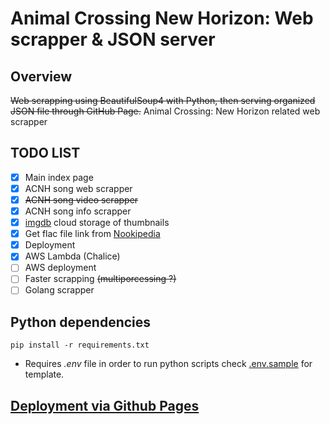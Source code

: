 # Animal Crossing New Horizon: Web scrapper & JSON server

## Overview

~~Web scrapping using BeautifulSoup4 with Python, then serving organized JSON file through GitHub Page.~~
Animal Crossing: New Horizon related web scrapper

## TODO LIST

- [x] Main index page
- [x] ACNH song web scrapper
- [x] ~~ACNH song video scrapper~~
- [x] ACNH song info scrapper
- [x] [imgdb](https://imgbb.com/) cloud storage of thumbnails
- [x] Get flac file link from [Nookipedia](http://nookipedia.com/)
- [x] Deployment
- [x] AWS Lambda (Chalice)
- [ ] AWS deployment
- [ ] Faster scrapping ~~(multiporcessing ?)~~
- [ ] Golang scrapper

## Python dependencies

```
pip install -r requirements.txt
```

- Requires _.env_ file in order to run python scripts check [.env.sample](.env.sample) for template.

## [Deployment via Github Pages](https://hwhang0917.github.io/acnh_json/)
